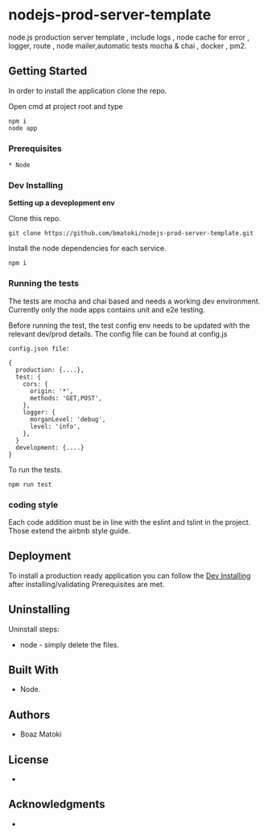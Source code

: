 # nodejs-prod-server-template
node.js production server template , include logs , node cache for error , logger, route ,  node mailer,automatic tests mocha & chai , docker , pm2.


## Getting Started

In order to install the application clone the repo.

Open cmd at project root and type
```
npm i
node app

```


### Prerequisites

```
* Node

```

### Dev Installing

**Setting up a deveplopment env**

Clone this repo.
```
git clone https://github.com/bmatoki/nodejs-prod-server-template.git
```

Install the node dependencies for each service.

```
npm i 

```


### Running the tests

The tests are mocha and chai based and needs a working dev environment.
Currently only the node apps contains unit and e2e testing.

Before running the test, the test config env needs to be updated with the relevant dev/prod details.
The config file can be found at config.js

```
config.json file:

{
  production: {....},
  test: {
    cors: {
      origin: '*',
      methods: 'GET,POST',
    },
    logger: {
      morganLevel: 'debug',
      level: 'info',
    },
  }
  development: {....}
}

```
To run the tests.

```
npm run test

```



### coding style 

Each code addition must be in line with the eslint and tslint in the project.
Those extend the airbnb style guide.

## Deployment

To install a production ready application you can follow the [Dev Installing](#dev-installing) after installing/validating Prerequisites are met.

## Uninstalling

Uninstall steps:
 * node - simply delete the files.


## Built With

* Node.


## Authors

* Boaz Matoki


## License

-
## Acknowledgments
-
